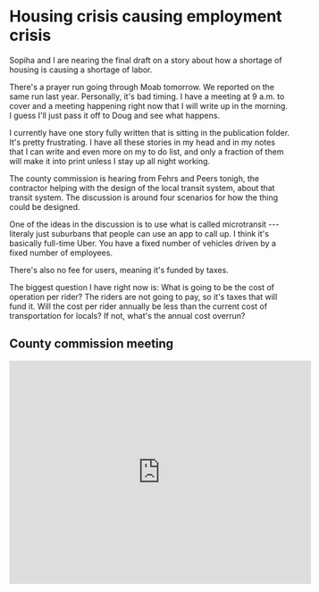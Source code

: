 # Housing crisis causing employment crisis

Sopiha and I are nearing the final draft on a story about how a shortage of housing is causing a shortage of labor.

There's a prayer run going through Moab tomorrow. We reported on the same run last year. Personally, it's bad timing. I have a meeting at 9 a.m. to cover and a meeting happening right now that I will write up in the morning. I guess I'll just pass it off to Doug and see what happens.

I currently have one story fully written that is sitting in the publication folder. It's pretty frustrating. I have all these stories in my head and in my notes that I can write and even more on my to do list, and only a fraction of them will make it into print unless I stay up all night working.

The county commission is hearing from Fehrs and Peers tonigh, the contractor helping with the design of the local transit system, about that transit system. The discussion is around four scenarios for how the thing could be designed.

One of the ideas in the discussion is to use what is called microtransit --- literaly just suburbans that people can use an app to call up. I think it's basically full-time Uber. You have a fixed number of vehicles driven by a fixed number of employees.

There's also no fee for users, meaning it's funded by taxes.

The biggest question I have right now is: What is going to be the cost of operation per rider? The riders are not going to pay, so it's taxes that will fund it. Will the cost per rider annually be less than the current cost of transportation for locals? If not, what's the annual cost overrun?

## County commission meeting

<iframe width="540" height="400" src="http://www.youtube.com/embed/qemyACRTC7s?modestbranding=1&rel=0" frameborder="0" allowfullscreen></iframe>
